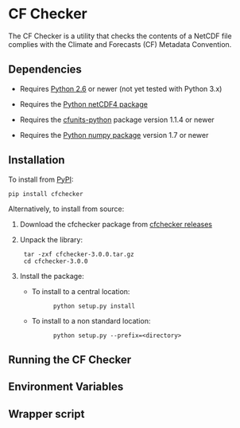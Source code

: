 # CF Checker

The CF Checker is a utility that checks the contents of a NetCDF file complies with the Climate and Forecasts (CF) Metadata Convention.

## Dependencies

* Requires [Python 2.6](https://www.python.org/) or newer (not yet tested with Python 3.x)

* Requires the [Python netCDF4 package](https://pypi.python.org/pypi/netCDF4)

* Requires the [cfunits-python](https://bitbucket.org/cfpython/cfunits-python) package version 1.1.4 or newer

* Requires the [Python numpy package](https://pypi.python.org/pypi/numpy) version 1.7 or newer

## Installation

To install from [PyPI](https://pypi.python.org/pypi/cfchecker):

    pip install cfchecker

Alternatively, to install from source:

1. Download the cfchecker package from [cfchecker releases](https://github.com/cedadev/cf-checker/releases)

2. Unpack the library:

        tar -zxf cfchecker-3.0.0.tar.gz
        cd cfchecker-3.0.0

3. Install the package:

   * To install to a central location:

               python setup.py install

   * To install to a non standard location:

               python setup.py --prefix=<directory>

## Running the CF Checker

## Environment Variables

## Wrapper script
